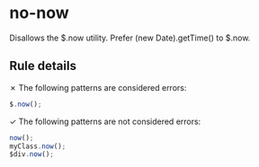 # no-now

Disallows the $.now utility. Prefer (new Date).getTime() to $.now.

## Rule details

✗ The following patterns are considered errors:
```js
$.now();
```

✓ The following patterns are not considered errors:
```js
now();
myClass.now();
$div.now();
```
